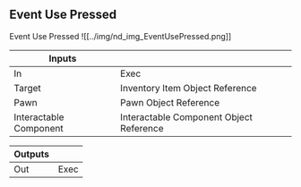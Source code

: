 ## Event Use Pressed
Event Use Pressed
![[../img/nd_img_EventUsePressed.png]]

|Inputs||
|--|--|
| In | Exec |
| Target | Inventory Item Object Reference |
| Pawn | Pawn Object Reference |
| Interactable Component | Interactable Component Object Reference |

|Outputs||
|--|--|
| Out | Exec |
